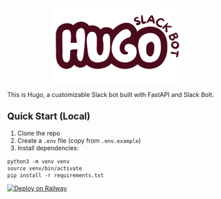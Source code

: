 <p align="center">
  <img src="assets/logo.svg" alt="Logo" width="300"/>
</p>

This is Hugo, a customizable Slack bot built with FastAPI and Slack Bolt.

## Quick Start (Local)

1. Clone the repo  
2. Create a `.env` file (copy from `.env.example`)
3. Install dependencies:

```
python3 -m venv venv
source venv/bin/activate
pip install -r requirements.txt
```

[![Deploy on Railway](https://railway.com/button.svg)](https://railway.com/deploy/SZ_prB?referralCode=IkKUB5)
